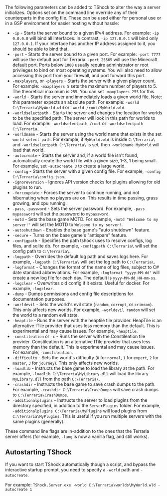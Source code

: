 The following parameters can be added to TShock to alter the way a server initializes. Options set on the command line override any of their counterparts in the config file. These can be used either for personal use or in a GSP environment for easier hosting without hassle:

* `-ip` - Starts the server bound to a given IPv4 address. For example: `-ip 0.0.0.0` will bind all interfaces. In contrast, `-ip 127.0.0.1` will bind only `127.0.0.1`. If your interface has another IP address assigned to it, you should be able to bind that.
* `-port` - Starts the server bound to a given port. For example: `-port 7777` will use the default port for Terraria. `-port 25565` will use the Minecraft default port. Ports below `1000` usually require administrator or root privileges to bind on most operating systems. You will also need to allow accessing this port from your firewall, and port forward this port.
* `-maxplayers`, or `-players` - Starts the server with a given player count. For example: `-maxplayers 5` sets the maximum number of players to 5. The theoretical maximum is `255`. You can set `-maxplayers 255` for this.
* `-world` - Starts the server and immediately loads a given world file. Note: this parameter expects an absolute path. For example: `-world C:\Terraria\MyWorld.wld` or `-world /root/MyWorld.wld`.
* `-worldselectpath` - Starts the server and changes the location for worlds to be the specified path. The server will look in this path for worlds to load. For example: `-worldselectpath /root` or `-worldselectpath C:\Terraria`.
* `-worldname` - Starts the server using the world name that exists in the set `world select path`. For example, if `MyWorld.wld` is inside `C:\Terraria\` and `-worldselectpath C:\Terraria\` is set, then `-worldname MyWorld` will load that world.
* `-autocreate` - Starts the server and, if a world file isn't found, automatically create the world file with a given size, 1-3, 1 being small. For example, set `-autocreate 3` to create a large world.
* `-config` - Starts the server with a given config file. For example, `-config C:\Terraria\config.json`.
* `-ignoreversion` - Ignores API version checks for plugins allowing for old plugins to run.
* `-forceupdate` - Forces the server to continue running, and not hibernating when no players are on. This results in time passing, grass growing, and cpu running.
* `-pass`, `-password` - Sets the server password. For example, `-pass mypassword` will set the password to `mypassword`.
* `-motd` - Sets the base game MOTD. For example, `-motd "Welcome to my server!"` will set the MOTD to `Welcome to my server!`.
* `-autoshutdown` - Enables the base game's "auto shutdown" feature.
* `-secure` - Turns on the base game's "antispam" feature.
* `-configpath` - Specifies the path tshock uses to resolve configs, log files, and sqlite db. For example, `-configpath C:\Terraria\` will set the config path to `C:\Terraria\`.
* `-logpath` - Overrides the default log path and saves logs here. For example, `-logpath C:\Terraria\` will set the log path to `C:\Terraria\`.
* `-logformat` - Changes the format of the name of log files, subject to C# date standard abbreviations. For example, `-logformat "yyyy-MM-dd"` will create a new log file for each day. The default is `yyyy-MM-dd_HH-mm-ss`.
* `-logclear` - Overwrites old config if it exists. Useful for docker. For example, `-logclear`.
* `-dump` - Dumps permissions and config file descriptions for documentation purposes.
* `-worldevil` - Sets the world's evil state (`random`, `corrupt`, or `crimson`). This only affects new worlds. For example, `-worldevil random` will set the world to a random evil state.
* `-heaptile` - Runs the server with the heaptile tile provider. HeapTile is an alternative ITile provider that uses less memory than the default. This is experimental and may cause issues. For example, `-heaptile`.
* `-constileation` or `-c` - Runs the server with the Constileation tile provider. Constileation is an alternative ITile provider that uses less memory than the default. This is experimental and may cause issues. For example, `-constileation`.
* `-difficulty` - Sets the world's difficulty (`0` for `normal`, `1` for `expert`, `2` for `master`, `3` for `journey`). This only affects new worlds.
* `-loadlib` - Instructs the base game to load the library at the path. For example, `-loadlib C:\Terraria\MyLibrary.dll` will load the library `MyLibrary.dll` from the path `C:\Terraria\`.
* `-crashdir` - Instructs the base game to save crash dumps to the path. For example, `-crashdir C:\Terraria\CrashDumps` will save crash dumps to `C:\Terraria\CrashDumps`.
* `-additionalplugins` - Instructs the server to load plugins from the directory specified, in addition to the `ServerPlugins` folder. For example, `-additionalplugins C:\Terraria\MyPlugins` will load plugins from `C:\Terraria\MyPlugins`. This is useful if you run multiple servers with the same plugins (generally).

These command line flags are in-addition to the ones that the Terraria server offers (for example, `-lang` is now a vanilla flag, and still works).

## Autostarting TShock

If you want to start TShock automatically though a script, and bypass the interactive startup prompt, you need to specify a `-world` path and `-autocreate`.

For example: `TShock.Server.exe -world C:\Terraria\worlds\MyWorld.wld -autocreate 1`
